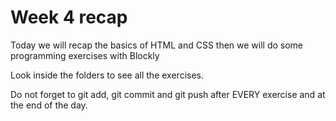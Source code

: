 # Week 4 recap

Today we will recap the basics of HTML and CSS then we will do some programming exercises with Blockly

Look inside the folders to see all the exercises.

Do not forget to git add, git commit and git push after EVERY exercise and at the end of the day.
